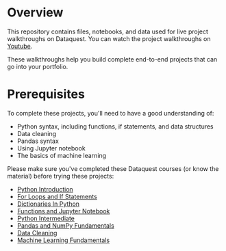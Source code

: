 # Overview

This repository contains files, notebooks, and data used for live project walkthroughs on Dataquest.  You can watch the project walkthroughs on [Youtube](https://www.youtube.com/channel/UC_lePY0Lm0E2-_IkYUWpI5A).

These walkthroughs help you build complete end-to-end projects that can go into your portfolio.

# Prerequisites

To complete these projects, you'll need to have a good understanding of:

* Python syntax, including functions, if statements, and data structures
* Data cleaning
* Pandas syntax
* Using Jupyter notebook
* The basics of machine learning

Please make sure you've completed these Dataquest courses (or know the material) before trying these projects:

* [Python Introduction](https://www.dataquest.io/course/introduction-to-python/)
* [For Loops and If Statements](https://www.dataquest.io/course/for-loops-and-conditional-statements-in-python/)
* [Dictionaries In Python](https://www.dataquest.io/course/dictionaries-frequency-tables-and-functions-in-python/)
* [Functions and Jupyter Notebook](https://www.dataquest.io/course/python-functions-and-jupyter-notebook/)
* [Python Intermediate](https://www.dataquest.io/course/python-for-data-science-intermediate/)
* [Pandas and NumPy Fundamentals](https://www.dataquest.io/course/pandas-fundamentals/)
* [Data Cleaning](https://www.dataquest.io/course/python-datacleaning/)
* [Machine Learning Fundamentals](https://www.dataquest.io/course/machine-learning-fundamentals/)